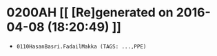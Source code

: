# 0200AH [[ [Re]generated on 2016-04-08 (18:20:49) ]]

* `0110HasanBasri.FadailMakka (TAGS: ...,PPE)`
